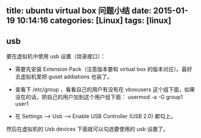 title: ubuntu virtual box 问题小结
date: 2015-01-19 10:14:16
categories: [Linux]
tags: [linux]
---

## usb
要在虚拟机中使用 usb 设置（烧录接口）： 

* 需要先安装 Extension Pack（注意版本要和 virtual box 的版本对应）。最好去虚拟机里把 guset addiations 也装了。

* 查看下 /etc/group ，看看自己的用户有没有在 vboxusers 这个组下面，如果没在的话，把自己的用户加到这个用户组下面： usermod -a -G group1 user1

* 在 Settings --> Usb --> Enable USB Controller (USB 2.0) 都勾上。

然后在虚拟机的 Usb devices 下面就可以勾选要使用的 usb 设置了。

